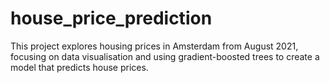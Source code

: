 # house_price_prediction

This project explores housing prices in Amsterdam from August 2021, focusing on data visualisation and using gradient-boosted trees to create a model that predicts house prices.
